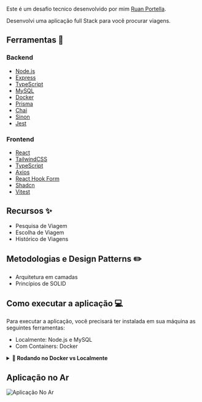 Este é um desafio tecnico desenvolvido por mim [Ruan Portella](https://github.com/Ruan-Portella).

Desenvolvi uma aplicação full Stack para você procurar viagens.

## Ferramentas :wrench:

### Backend

- [Node.js](https://nodejs.org/en/)
- [Express](https://expressjs.com/pt-br/)
- [TypeScript](https://www.typescriptlang.org/)
- [MySQL](https://www.mysql.com/)
- [Docker](https://www.docker.com/)
- [Prisma](https://www.prisma.io/)
- [Chai](https://chaijs.com/)
- [Sinon](https://sinonjs.org/)
- [Jest](https://jestjs.io/)

### Frontend

- [React](https://pt-br.reactjs.org/)
- [TailwindCSS](https://tailwindcss.com/)
- [TypeScript](https://www.typescriptlang.org/)
- [Axios](https://axios-http.com/)
- [React Hook Form](https://react-hook-form.com/)
- [Shadcn](https://ui.shadcn.com/)
- [Vitest](https://vitest.dev/)

## Recursos :sparkles:

- Pesquisa de Viagem
- Escolha de Viagem
- Histórico de Viagens

## Metodologias e Design Patterns :pencil2:

- Arquitetura em camadas
- Princípios de SOLID

## Como executar a aplicação :computer:

Para executar a aplicação, você precisará ter instalada em sua máquina as seguintes ferramentas:

- Localmente: Node.js e MySQL
- Com Containers: Docker

<details>
<summary><strong>🐋 Rodando no Docker vs Localmente</strong></summary>

## 👉 Com Docker


### 1 - Clone o repositório e entre na pasta da aplicação

```sh
git clone git@github.com:Ruan-Portella/falcon.git && cd falcon
```

### 2 - Configure as variáveis de ambiente

`
 Altere o .env.example para .env na pasta raiz e preencha as variáveis de ambiente com as informações do seu banco de dados mysql e google api key.
`

### 5 - Suba o container do banco de dados, front e back.

```sh
docker-compose up -d
```

### 6 - Teste a aplicação (Opcional)

`
  Abra um outro terminal e rode o comando abaixo para testar a aplicação.
`

#### Frontend


```sh
docker-compose exec frontend npm run coverage
```

#### Backend

```sh
docker-compose exec backend npm run test
```

### 7 - Acesse a aplicação

`
Pronto! Agora é só acessar o http://localhost e se divertir!
`

## 👉 Sem Docker

### 1 - Clone o repositório e entre na pasta da aplicação

```sh
git clone git@github.com:Ruan-Portella/falcon.git && cd falcon
```

### 2 - Configure as variáveis de ambiente

`
 Altere o .env.example para .env na pasta server e preencha as variáveis de ambiente com as informações do seu banco de dados mysql e google api key.
`

### 3 - Instale as dependências

```sh
cd client && npm install && cd ../server && npm install
```

### 4 - Crie sua conexão do banco de dados e altere no arquivo database.ts na pasta server

`Para continuar sem o Docker você precisa criar uma conexão com o banco de dados mysql.`

`OU`

`Rode o comando abaixo para subir o container do banco de dados`

```sh
docker-compose up db -d
```

### 5 - Suba a aplicação front e back

```sh
cd .. && cd client && npm run dev
```

`Crie outro terminal e rode o comando abaixo`

```sh
cd .. && cd server && npm run dev
```

### 6 - Teste a aplicação (Opcional)

`
  Abra um outro terminal e rode o comando abaixo para testar a aplicação.
`

#### Frontend

```sh
cd client && npm run coverage
```

#### Backend

```sh
cd server && npm run test
```

### 7 - Acesse a aplicação

`
Pronto! Agora é só acessar o http://localhost:5173 e se divertir!
`

</details>

## Aplicação no Ar

<img src='https://i.imgur.com/2iRT0J4.png' alt='Aplicação No Ar' /> 
